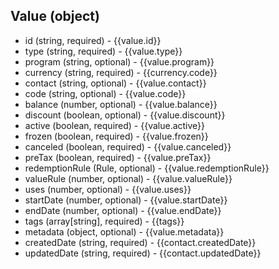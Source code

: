 ## Value (object)
+ id (string, required) - {{value.id}}
+ type (string, required) - {{value.type}}
+ program (string, optional) - {{value.program}}
+ currency (string, required) - {{currency.code}}
+ contact (string, optional) - {{value.contact}}
+ code (string, optional) - {{value.code}}
+ balance (number, optional) - {{value.balance}}
+ discount (boolean, optional) - {{value.discount}}
+ active (boolean, required) - {{value.active}}
+ frozen (boolean, required) - {{value.frozen}}
+ canceled (boolean, required) - {{value.canceled}}
+ preTax (boolean, required) - {{value.preTax}}
+ redemptionRule (Rule, optional) - {{value.redemptionRule}}
+ valueRule (number, optional) - {{value.valueRule}}
+ uses (number, optional) - {{value.uses}}
+ startDate (number, optional) - {{value.startDate}}
+ endDate (number, optional) - {{value.endDate}}
+ tags (array[string], required) - {{tags}}
+ metadata (object, optional) - {{value.metadata}}
+ createdDate (string, required) - {{contact.createdDate}}
+ updatedDate (string, required) - {{contact.updatedDate}}
